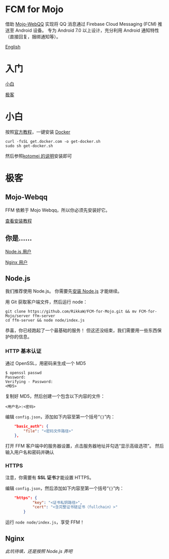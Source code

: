 # FCM for Mojo
借助 [Mojo-WebQQ](https://github.com/sjdy521/Mojo-Webqq) 实现将 QQ 消息通过 Firebase Cloud Messaging (FCM) 推送至 Android 设备。
专为 Android 7.0 以上设计，充分利用 Android 通知特性（直接回复，捆绑通知等）。

[English](/README.md)

# 入门
[小白](#小白)

[极客](#极客)

# 小白
按照[官方教程](https://www.docker.com/community-edition)，一键安装 [Docker](https://www.docker.com)

```Shell
curl -fsSL get.docker.com -o get-docker.sh
sudo sh get-docker.sh
```

然后参照[kotomei 的说明](https://github.com/kotomei/fcm-for-mojo/blob/master/README.md)安装即可

# 极客
## Mojo-Webqq
FFM 依赖于 Mojo Webqq，所以你必须先安装好它。

[查看安装教程](https://github.com/sjdy521/Mojo-Webqq)

## 你是……
[Node.js 用户](#Node.js)

[Nginx 用户](#Nginx)

## Node.js
我们推荐使用 Node.js。
你需要先[安装 Node.js](https://nodejs.org/en/download/package-manager) 才能继续。

用 Git 获取客户端文件，然后运行 node：

```Shell
git clone https://github.com/RikkaW/FCM-for-Mojo.git && mv FCM-for-Mojo/server ffm-server
cd ffm-server && node node/index.js
```

恭喜，你已经跑起了一个最基础的服务！
但这还没结束，我们需要用一些东西保护你的信息。

### HTTP 基本认证
通过 OpenSSL，用密码来生成一个 MD5

```Shell
$ openssl passwd
Password:
Verifying - Password:
<MD5>
```

复制好 MD5，然后创建一个包含以下内容的文件：

```
<用户名>:<密码>
```

编辑 ```config.json```，添加如下内容至第一个括号“```{}```”内：
```json
	"basic_auth": {
		"file": "<密码文件路径>"
	},
```

打开 FFM 客户端中的服务器设置，点击服务器地址并勾选“显示高级选项”。
然后输入用户名和密码并确认

### HTTPS
注意，你需要有 **SSL 证书**才能设置 HTTPS。

编辑 ```config.json```，然后添加如下内容至第一个括号“```{}```”内：
```json
	"https": {
			"key": "<证书私钥路径>",
			"cert": "<含完整证书链证书（fullchain）>"
		}
```

运行 ```node node/index.js```，享受 FFM！

## Nginx
*此坑待填，还是按照 Node.js 弄吧*

